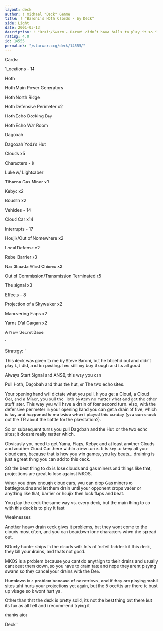 ```yaml
---
layout: deck
author: ! michael "Deck" Gemme
title: ! "Baroni’s Hoth Clouds - by Deck"
side: Light
date: 2001-03-13
description: ! "Drain/Swarm - Baroni didn’t have balls to play it so i am posting it, but its still his deck"
rating: 4.0
id: 14555
permalink: "/starwarsccg/deck/14555/"
---
```

Cards: 

'Locations - 14

Hoth

Hoth Main Power Generators

Hoth North Ridge

Hoth Defensive Perimeter x2

Hoth Echo Docking Bay

Hoth Echo War Room

Dagobah

Dagobah Yoda’s Hut

Clouds x5


Characters - 8

Luke w/ Lightsaber

Tibanna Gas Miner x3

Kebyc x2

Boushh x2


Vehicles - 14

Cloud Car x14


Interrupts - 17

Houjix/Out of Nomewhere x2

Local Defense x2

Rebel Barrier x3

Nar Shaada Wind Chimes x2

Out of Commission/Transmission Terminated x5

The signal x3


Effects - 8

Projection of a Skywalker x2

Manuvering Flaps x2

Yarna D’al Gargan x2

A New Secret Base


'

Strategy: '

This deck was given to me by Steve Baroni, but he bticehd out and didn’t play it, i did, and im posting.  hes still my boy though and its all good


Always Start Signal and ANSB, this way you can

Pull Hoth, Dagobah and thus the hut, or The two echo sites.


Your opening hand will dictate what you pull.  If you get a Cloud, a Cloud Car, and a Miner, you pull the Hoth system no matter what and get the other stuff later.  This way you will have a drain of four second turn.  Also, with the defensive perimeter in your opening hand you can get a drain of five, which is key and happened to me twice when i played this sunday (you can check out the TR about the battle for the playstation2). 


So on subsequent turns you pull Dagobah and the Hut, or the two echo sites; it doesnt really matter which.  


Obviously you need to get Yarna, Flaps, Kebyc and at least another Clouds and another Cloud Car there within a few turns.  It is key to keep all your cloud cars, because that is how you win games, you lay beats... draining is just a great thing you can add to this deck.


SO the best thing to do is lose clouds and gas miners and things like that, projections are great to lose against MKOS.


When you draw enough cloud cars, you can drop Gas miners to battlegroudns and let them drain until your opponent drops vader or anything like that, barrier or houjix then lock flaps and beat.  


You play the deck the same way vs. every deck, but the main thing to do with this deck is to play it fast.


Weaknesses

Another heavy drain deck gives it problems, but they wont come to the clouds most often, and you can beatdown lone characters when the spread out.


BOunty hunter ships to the clouds with lots of forfeit fodder kill this deck, they kill your drains, and thats not good. 


MKOS is a problem because you cant do anythign to their drains and usually cant beat them down, so you have to drain fast and hope they arent playing swarm so they cancel your drains with the Den.


Huntdown is a problem because of no retrieval, and if they are playing mobil sites taht hurts your projections yet again, but the 5 ooc/tts are there to bust up visage so it wont hurt ya.


Other than that the deck is pretty solid, its not the best thing out there but its fun as all hell and i recommend trying it


thanks alot


Deck '
